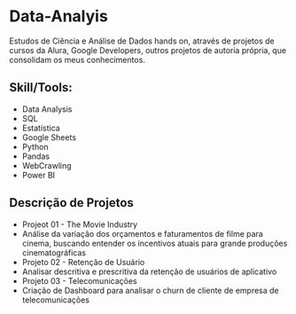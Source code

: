 # Data-Analyis

Estudos de Ciência e Análise de Dados hands on, através de projetos de cursos da Alura, Google Developers, outros projetos de autoria própria, que consolidam os meus conhecimentos.


## **Skill/Tools**:
- Data Analysis
- SQL
- Estatística
- Google Sheets
- Python
- Pandas
- WebCrawling
- Power BI

## Descrição de Projetos
 - Projeot 01 - The Movie Industry
 - 
    Análise da variação dos orçamentos e faturamentos de filme para cinema, buscando entender os incentivos atuais para grande produções cinematográficas
 - Projeto 02 - Retenção de Usuário
 - 
    Analisar descritiva e prescritiva da retenção de usuários de aplicativo 
 - Projeto 03 - Telecomunicações
 - 
     Criação de Dashboard para analisar o churn de cliente de empresa de telecomunicações
     
